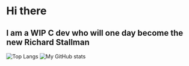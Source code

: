# Hi there 
## I am a WIP C dev who will one day become the new Richard Stallman
![Top Langs](https://github-readme-stats.vercel.app/api/top-langs/?username=Rioboyva2554&theme=tokyonight)
![My GitHub stats](https://github-readme-stats.vercel.app/api?username=Rioboyva2554&theme=tokyonight)

